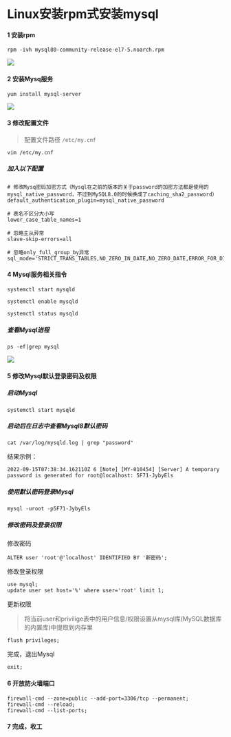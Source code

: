 # Linux安装rpm式安装mysql


#### 1 安装rpm

```
rpm -ivh mysql80-community-release-el7-5.noarch.rpm
```

![](https://img2022.cnblogs.com/blog/2768894/202205/2768894-20220530114600522-1519982077.png)


#### 2 安装Mysq服务

```
yum install mysql-server
```

![](https://img2022.cnblogs.com/blog/2768894/202205/2768894-20220530114526260-785200218.png)



#### 3 修改配置文件

> 配置文件路径 ```/etc/my.cnf```

```
vim /etc/my.cnf
```

##### 加入以下配置

```
# 修改Mysq密码加密方式（​Mysql​​在之前的版本的关于​​password​​的加密方法都是使用的  ​​mysql_native_password​​，不过到​​MySQL8.0​​的时候换成了​​caching_sha2_password​）
default_authentication_plugin=mysql_native_password

# 表名不区分大小写
lower_case_table_names=1

# 忽略主从异常
slave-skip-errors=all

# 忽略only_full_group_by异常
sql_mode='STRICT_TRANS_TABLES,NO_ZERO_IN_DATE,NO_ZERO_DATE,ERROR_FOR_DIVISION_BY_ZERO,NO_ENGINE_SUBSTITUTION'

```


#### 4 Mysql服务相关指令

```
systemctl start mysqld

systemctl enable mysqld

systemctl status mysqld
```

##### 查看Mysql进程

```
ps -ef|grep mysql
```
![](https://img2022.cnblogs.com/blog/2768894/202205/2768894-20220530125532294-1863779386.png)



#### 5 修改Mysql默认登录密码及权限


##### 启动Mysql

```
systemctl start mysqld
```

##### 启动后在日志中查看Mysql8默认密码

```
cat /var/log/mysqld.log | grep "password"
```

结果示例：
```
2022-09-15T07:38:34.162110Z 6 [Note] [MY-010454] [Server] A temporary password is generated for root@localhost: 5F71-JybyEls
```


##### 使用默认密码登录Mysql

```
mysql -uroot -p5F71-JybyEls
```

##### 修改密码及登录权限

修改密码
```
ALTER user 'root'@'localhost' IDENTIFIED BY '新密码';
```

修改登录权限
```
use mysql;
update user set host='%' where user='root' limit 1;
```

更新权限

>将当前user和privilige表中的用户信息/权限设置从mysql库(MySQL数据库的内置库)中提取到内存里

```
flush privileges;
```

完成，退出Mysql

```
exit;
```


#### 6 开放防火墙端口

```
firewall-cmd --zone=public --add-port=3306/tcp --permanent;
firewall-cmd --reload;
firewall-cmd --list-ports;
```

#### 7 完成，收工